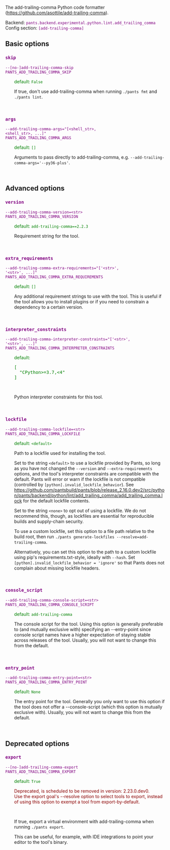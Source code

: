 
The add-trailing-comma Python code formatter (https://github.com/asottile/add-trailing-comma).

Backend: <span style="color: purple"><code>pants.backend.experimental.python.lint.add_trailing_comma</code></span>
Config section: <span style="color: purple"><code>[add-trailing-comma]</code></span>

## Basic options

<div style="color: purple">

### `skip`

  <code>--[no-]add-trailing-comma-skip</code><br>
  <code>PANTS_ADD_TRAILING_COMMA_SKIP</code><br>
</div>
<div style="padding-left: 2em;">
<span style="color: green">default: <code>False</code></span>

<br>

If true, don't use add-trailing-comma when running `./pants fmt` and `./pants lint`.
</div>
<br>

<div style="color: purple">

### `args`

  <code>--add-trailing-comma-args=&quot;[&lt;shell_str&gt;, &lt;shell_str&gt;, ...]&quot;</code><br>
  <code>PANTS_ADD_TRAILING_COMMA_ARGS</code><br>
</div>
<div style="padding-left: 2em;">
<span style="color: green">default: <code>[]</code></span>

<br>

Arguments to pass directly to add-trailing-comma, e.g. `--add-trailing-comma-args='--py36-plus'`.
</div>
<br>


## Advanced options

<div style="color: purple">

### `version`

  <code>--add-trailing-comma-version=&lt;str&gt;</code><br>
  <code>PANTS_ADD_TRAILING_COMMA_VERSION</code><br>
</div>
<div style="padding-left: 2em;">
<span style="color: green">default: <code>add-trailing-comma==2.2.3</code></span>

<br>

Requirement string for the tool.
</div>
<br>

<div style="color: purple">

### `extra_requirements`

  <code>--add-trailing-comma-extra-requirements=&quot;['&lt;str&gt;', '&lt;str&gt;', ...]&quot;</code><br>
  <code>PANTS_ADD_TRAILING_COMMA_EXTRA_REQUIREMENTS</code><br>
</div>
<div style="padding-left: 2em;">
<span style="color: green">default: <code>[]</code></span>

<br>

Any additional requirement strings to use with the tool. This is useful if the tool allows you to install plugins or if you need to constrain a dependency to a certain version.
</div>
<br>

<div style="color: purple">

### `interpreter_constraints`

  <code>--add-trailing-comma-interpreter-constraints=&quot;['&lt;str&gt;', '&lt;str&gt;', ...]&quot;</code><br>
  <code>PANTS_ADD_TRAILING_COMMA_INTERPRETER_CONSTRAINTS</code><br>
</div>
<div style="padding-left: 2em;">
<span style="color: green">default: <pre>[
  "CPython&gt;=3.7,&lt;4"
]</pre></span>

<br>

Python interpreter constraints for this tool.
</div>
<br>

<div style="color: purple">

### `lockfile`

  <code>--add-trailing-comma-lockfile=&lt;str&gt;</code><br>
  <code>PANTS_ADD_TRAILING_COMMA_LOCKFILE</code><br>
</div>
<div style="padding-left: 2em;">
<span style="color: green">default: <code>&lt;default&gt;</code></span>

<br>

Path to a lockfile used for installing the tool.

Set to the string `<default>` to use a lockfile provided by Pants, so long as you have not changed the `--version` and `--extra-requirements` options, and the tool's interpreter constraints are compatible with the default. Pants will error or warn if the lockfile is not compatible (controlled by `[python].invalid_lockfile_behavior`). See https://github.com/pantsbuild/pants/blob/release_2.16.0.dev2/src/python/pants/backend/python/lint/add_trailing_comma/add_trailing_comma.lock for the default lockfile contents.

Set to the string `<none>` to opt out of using a lockfile. We do not recommend this, though, as lockfiles are essential for reproducible builds and supply-chain security.

To use a custom lockfile, set this option to a file path relative to the build root, then run `./pants generate-lockfiles --resolve=add-trailing-comma`.

Alternatively, you can set this option to the path to a custom lockfile using pip's requirements.txt-style, ideally with `--hash`. Set `[python].invalid_lockfile_behavior = 'ignore'` so that Pants does not complain about missing lockfile headers.
</div>
<br>

<div style="color: purple">

### `console_script`

  <code>--add-trailing-comma-console-script=&lt;str&gt;</code><br>
  <code>PANTS_ADD_TRAILING_COMMA_CONSOLE_SCRIPT</code><br>
</div>
<div style="padding-left: 2em;">
<span style="color: green">default: <code>add-trailing-comma</code></span>

<br>

The console script for the tool. Using this option is generally preferable to (and mutually exclusive with) specifying an --entry-point since console script names have a higher expectation of staying stable across releases of the tool. Usually, you will not want to change this from the default.
</div>
<br>

<div style="color: purple">

### `entry_point`

  <code>--add-trailing-comma-entry-point=&lt;str&gt;</code><br>
  <code>PANTS_ADD_TRAILING_COMMA_ENTRY_POINT</code><br>
</div>
<div style="padding-left: 2em;">
<span style="color: green">default: <code>None</code></span>

<br>

The entry point for the tool. Generally you only want to use this option if the tool does not offer a --console-script (which this option is mutually exclusive with). Usually, you will not want to change this from the default.
</div>
<br>


## Deprecated options

<div style="color: purple">

### `export`

  <code>--[no-]add-trailing-comma-export</code><br>
  <code>PANTS_ADD_TRAILING_COMMA_EXPORT</code><br>
</div>
<div style="padding-left: 2em;">
<span style="color: green">default: <code>True</code></span>
<p style="color: darkred">Deprecated, is scheduled to be removed in version: 2.23.0.dev0.<br>Use the export goal's --resolve option to select tools to export, instead of using this option to exempt a tool from export-by-default.</p>
<br>

If true, export a virtual environment with add-trailing-comma when running `./pants export`.

This can be useful, for example, with IDE integrations to point your editor to the tool's binary.
</div>
<br>



